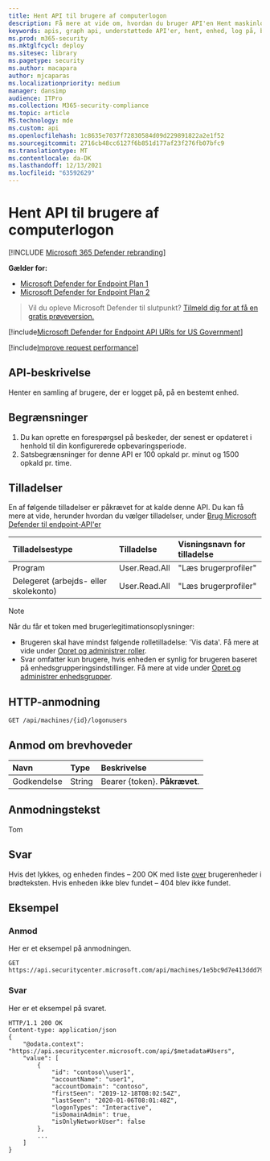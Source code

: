 ```yaml
---
title: Hent API til brugere af computerlogon
description: Få mere at vide om, hvordan du bruger API'en Hent maskinlogonbrugere til at hente en samling af brugere, der er logget på, på en enhed i Microsoft Defender til slutpunkt.
keywords: apis, graph api, understøttede API'er, hent, enhed, log på, brugere
ms.prod: m365-security
ms.mktglfcycl: deploy
ms.sitesec: library
ms.pagetype: security
ms.author: macapara
author: mjcaparas
ms.localizationpriority: medium
manager: dansimp
audience: ITPro
ms.collection: M365-security-compliance
ms.topic: article
MS.technology: mde
ms.custom: api
ms.openlocfilehash: 1c8635e7037f72830584d09d229891822a2e1f52
ms.sourcegitcommit: 2716cb48cc6127f6b851d177af23f276fb07bfc9
ms.translationtype: MT
ms.contentlocale: da-DK
ms.lasthandoff: 12/13/2021
ms.locfileid: "63592629"
---
```

# <a name="get-machine-logon-users-api"></a>Hent API til brugere af computerlogon

[!INCLUDE [Microsoft 365 Defender rebranding](../../includes/microsoft-defender.md)]


**Gælder for:** 
- [Microsoft Defender for Endpoint Plan 1](https://go.microsoft.com/fwlink/?linkid=2154037)
- [Microsoft Defender for Endpoint Plan 2](https://go.microsoft.com/fwlink/?linkid=2154037)

> Vil du opleve Microsoft Defender til slutpunkt? [Tilmeld dig for at få en gratis prøveversion.](https://signup.microsoft.com/create-account/signup?products=7f379fee-c4f9-4278-b0a1-e4c8c2fcdf7e&ru=https://aka.ms/MDEp2OpenTrial?ocid=docs-wdatp-exposedapis-abovefoldlink)

[!include[Microsoft Defender for Endpoint API URIs for US Government](../../includes/microsoft-defender-api-usgov.md)]

[!include[Improve request performance](../../includes/improve-request-performance.md)]


## <a name="api-description"></a>API-beskrivelse
Henter en samling af brugere, der er logget på, på en bestemt enhed.

## <a name="limitations"></a>Begrænsninger
1. Du kan oprette en forespørgsel på beskeder, der senest er opdateret i henhold til din konfigurerede opbevaringsperiode.
2. Satsbegrænsninger for denne API er 100 opkald pr. minut og 1500 opkald pr. time.

## <a name="permissions"></a>Tilladelser

En af følgende tilladelser er påkrævet for at kalde denne API. Du kan få mere at vide, herunder hvordan du vælger tilladelser, under [Brug Microsoft Defender til endpoint-API'er](apis-intro.md)

Tilladelsestype|Tilladelse|Visningsnavn for tilladelse
:---|:---|:---
Program |User.Read.All |"Læs brugerprofiler"
Delegeret (arbejds- eller skolekonto) | User.Read.All | "Læs brugerprofiler"

> [!NOTE]
> Når du får et token med brugerlegitimationsoplysninger:
>
> - Brugeren skal have mindst følgende rolletilladelse: 'Vis data'. Få mere at vide under [Opret og administrer roller](user-roles.md).
> - Svar omfatter kun brugere, hvis enheden er synlig for brugeren baseret på enhedsgrupperingsindstillinger. Få mere at vide under [Opret og administrer enhedsgrupper](machine-groups.md).

## <a name="http-request"></a>HTTP-anmodning

```http
GET /api/machines/{id}/logonusers
```

## <a name="request-headers"></a>Anmod om brevhoveder

Navn|Type|Beskrivelse
:---|:---|:---
Godkendelse | String | Bearer {token}. **Påkrævet**.

## <a name="request-body"></a>Anmodningstekst

Tom

## <a name="response"></a>Svar

Hvis det lykkes, og enheden findes – 200 OK med liste [over](user.md) brugerenheder i brødteksten. Hvis enheden ikke blev fundet – 404 blev ikke fundet.

## <a name="example"></a>Eksempel

### <a name="request"></a>Anmod

Her er et eksempel på anmodningen.

```http
GET https://api.securitycenter.microsoft.com/api/machines/1e5bc9d7e413ddd7902c2932e418702b84d0cc07/logonusers
```

### <a name="response"></a>Svar

Her er et eksempel på svaret.

```http
HTTP/1.1 200 OK
Content-type: application/json
{
    "@odata.context": "https://api.securitycenter.microsoft.com/api/$metadata#Users",
    "value": [
        {
            "id": "contoso\\user1",
            "accountName": "user1",
            "accountDomain": "contoso",
            "firstSeen": "2019-12-18T08:02:54Z",
            "lastSeen": "2020-01-06T08:01:48Z",
            "logonTypes": "Interactive",
            "isDomainAdmin": true,
            "isOnlyNetworkUser": false
        },
        ...
    ]
}
```
